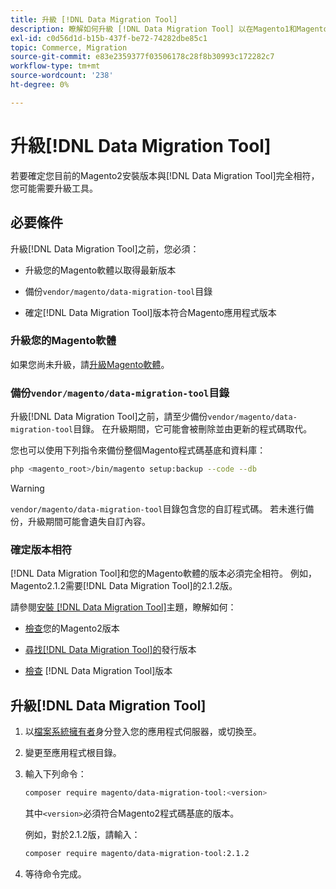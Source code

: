 ```yaml
---
title: 升級 [!DNL Data Migration Tool]
description: 瞭解如何升級 [!DNL Data Migration Tool] 以在Magento1和Magento2之間傳輸資料。
exl-id: c0d56d1d-b15b-437f-be72-74282dbe85c1
topic: Commerce, Migration
source-git-commit: e83e2359377f03506178c28f8b30993c172282c7
workflow-type: tm+mt
source-wordcount: '238'
ht-degree: 0%

---
```


# 升級[!DNL Data Migration Tool]

若要確定您目前的Magento2安裝版本與[!DNL Data Migration Tool]完全相符，您可能需要升級工具。

## 必要條件

升級[!DNL Data Migration Tool]之前，您必須：

* 升級您的Magento軟體以取得最新版本

* 備份`vendor/magento/data-migration-tool`目錄

* 確定[!DNL Data Migration Tool]版本符合Magento應用程式版本

### 升級您的Magento軟體

如果您尚未升級，請[升級Magento軟體](../../upgrade/overview.md)。

### 備份`vendor/magento/data-migration-tool`目錄

升級[!DNL Data Migration Tool]之前，請至少備份`vendor/magento/data-migration-tool`目錄。 在升級期間，它可能會被刪除並由更新的程式碼取代。

您也可以使用下列指令來備份整個Magento程式碼基底和資料庫：

```bash
php <magento_root>/bin/magento setup:backup --code --db
```

>[!WARNING]
>
>`vendor/magento/data-migration-tool`目錄包含您的自訂程式碼。 若未進行備份，升級期間可能會遺失自訂內容。


### 確定版本相符

[!DNL Data Migration Tool]和您的Magento軟體的版本必須完全相符。 例如，Magento2.1.2需要[!DNL Data Migration Tool]的2.1.2版。

請參閱[安裝 [!DNL Data Migration Tool]](install.md)主題，瞭解如何：

* [檢查](install.md#check-your-version)您的Magento2版本

* [尋找[!DNL Data Migration Tool]的](install.md#find-released-versions-of-data-migration-tool)發行版本

* [檢查](install.md#check-version-of-installed-data-migration-tool) [!DNL Data Migration Tool]版本

## 升級[!DNL Data Migration Tool]

1. 以[檔案系統擁有者](../../installation/prerequisites/file-system/overview.md)身分登入您的應用程式伺服器，或切換至。
1. 變更至應用程式根目錄。
1. 輸入下列命令：

   ```bash
   composer require magento/data-migration-tool:<version>
   ```

   其中`<version>`必須符合Magento2程式碼基底的版本。

   例如，對於2.1.2版，請輸入：

   ```bash
   composer require magento/data-migration-tool:2.1.2
   ```

1. 等待命令完成。
